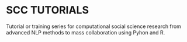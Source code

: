 # SCC TUTORIALS

Tutorial or training series for computational social science research from advanced NLP methods to mass collaboration using Pyhon and R.
